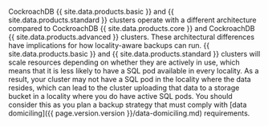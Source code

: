 CockroachDB {{ site.data.products.basic }} and {{ site.data.products.standard }} clusters operate with a different architecture compared to CockroachDB {{ site.data.products.core }} and CockroachDB {{ site.data.products.advanced }} clusters. These architectural differences have implications for how locality-aware backups can run. {{ site.data.products.basic }} and {{ site.data.products.standard }} clusters will scale resources depending on whether they are actively in use, which means that it is less likely to have a SQL pod available in every locality. As a result, your cluster may not have a SQL pod in the locality where the data resides, which can lead to the cluster uploading that data to a storage bucket in a locality where you do have active SQL pods. You should consider this as you plan a backup strategy that must comply with [data domiciling]({{ page.version.version }}/data-domiciling.md) requirements.